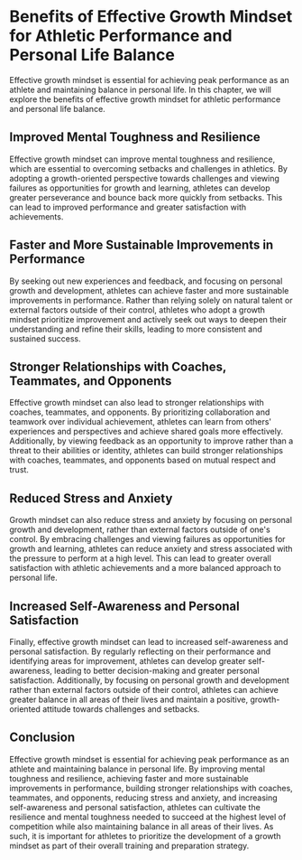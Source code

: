 Benefits of Effective Growth Mindset for Athletic Performance and Personal Life Balance
=================================================================================================================================

Effective growth mindset is essential for achieving peak performance as an athlete and maintaining balance in personal life. In this chapter, we will explore the benefits of effective growth mindset for athletic performance and personal life balance.

Improved Mental Toughness and Resilience
----------------------------------------

Effective growth mindset can improve mental toughness and resilience, which are essential to overcoming setbacks and challenges in athletics. By adopting a growth-oriented perspective towards challenges and viewing failures as opportunities for growth and learning, athletes can develop greater perseverance and bounce back more quickly from setbacks. This can lead to improved performance and greater satisfaction with achievements.

Faster and More Sustainable Improvements in Performance
-------------------------------------------------------

By seeking out new experiences and feedback, and focusing on personal growth and development, athletes can achieve faster and more sustainable improvements in performance. Rather than relying solely on natural talent or external factors outside of their control, athletes who adopt a growth mindset prioritize improvement and actively seek out ways to deepen their understanding and refine their skills, leading to more consistent and sustained success.

Stronger Relationships with Coaches, Teammates, and Opponents
-------------------------------------------------------------

Effective growth mindset can also lead to stronger relationships with coaches, teammates, and opponents. By prioritizing collaboration and teamwork over individual achievement, athletes can learn from others' experiences and perspectives and achieve shared goals more effectively. Additionally, by viewing feedback as an opportunity to improve rather than a threat to their abilities or identity, athletes can build stronger relationships with coaches, teammates, and opponents based on mutual respect and trust.

Reduced Stress and Anxiety
--------------------------

Growth mindset can also reduce stress and anxiety by focusing on personal growth and development, rather than external factors outside of one's control. By embracing challenges and viewing failures as opportunities for growth and learning, athletes can reduce anxiety and stress associated with the pressure to perform at a high level. This can lead to greater overall satisfaction with athletic achievements and a more balanced approach to personal life.

Increased Self-Awareness and Personal Satisfaction
--------------------------------------------------

Finally, effective growth mindset can lead to increased self-awareness and personal satisfaction. By regularly reflecting on their performance and identifying areas for improvement, athletes can develop greater self-awareness, leading to better decision-making and greater personal satisfaction. Additionally, by focusing on personal growth and development rather than external factors outside of their control, athletes can achieve greater balance in all areas of their lives and maintain a positive, growth-oriented attitude towards challenges and setbacks.

Conclusion
----------

Effective growth mindset is essential for achieving peak performance as an athlete and maintaining balance in personal life. By improving mental toughness and resilience, achieving faster and more sustainable improvements in performance, building stronger relationships with coaches, teammates, and opponents, reducing stress and anxiety, and increasing self-awareness and personal satisfaction, athletes can cultivate the resilience and mental toughness needed to succeed at the highest level of competition while also maintaining balance in all areas of their lives. As such, it is important for athletes to prioritize the development of a growth mindset as part of their overall training and preparation strategy.
